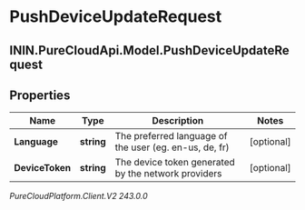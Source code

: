 # PushDeviceUpdateRequest

## ININ.PureCloudApi.Model.PushDeviceUpdateRequest

## Properties

|Name | Type | Description | Notes|
|------------ | ------------- | ------------- | -------------|
| **Language** | **string** | The preferred language of the user (eg. en-us, de, fr) | [optional] |
| **DeviceToken** | **string** | The device token generated by the network providers | [optional] |



_PureCloudPlatform.Client.V2 243.0.0_
